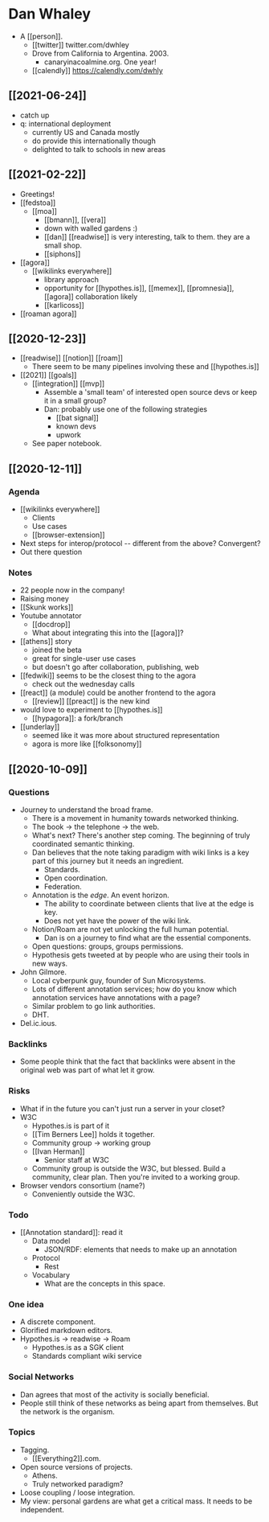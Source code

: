 # Dan Whaley
- A [[person]].
  - [[twitter]] twitter.com/dwhley
  - Drove from California to Argentina. 2003.
    - canaryinacoalmine.org. One year!
  - [[calendly]] https://calendly.com/dwhly
## [[2021-06-24]]
- catch up
- q: international deployment 
	- currently US and Canada mostly
	- do provide this internationally though
	- delighted to talk to schools in new areas

## [[2021-02-22]]
- Greetings!
- [[fedstoa]]
  - [[moa]]
    - [[bmann]], [[vera]]
    - down with walled gardens :)
    - [[dan]] [[readwise]] is very interesting, talk to them. they are a small shop.
    - [[siphons]]
- [[agora]]
  - [[wikilinks everywhere]]
    - library approach
    - opportunity for [[hypothes.is]], [[memex]], [[promnesia]], [[agora]] collaboration likely
    - [[karlicoss]]
- [[roaman agora]]
## [[2020-12-23]]
- [[readwise]] [[notion]] [[roam]] 
  - There seem to be many pipelines involving these and [[hypothes.is]]
- [[2021]] [[goals]]
  - [[integration]] [[mvp]]
    - Assemble a 'small team' of interested open source devs or keep it in a small group?
    - Dan: probably use one of the following strategies
      - [[bat signal]]
      - known devs
      - upwork
  - See paper notebook. 

## [[2020-12-11]]

### Agenda
- [[wikilinks everywhere]]
  - Clients
  - Use cases
  - [[browser-extension]]
- Next steps for interop/protocol -- different from the above? Convergent?
- Out there question

### Notes
- 22 people now in the company!
- Raising money
- [[Skunk works]]
- Youtube annotator
  - [[docdrop]]
  - What about integrating this into the [[agora]]?
- [[athens]] story 
  - joined the beta 
  - great for single-user use cases
  - but doesn't go after collaboration, publishing, web
- [[fedwiki]] seems to be the closest thing to the agora
  - check out the wednesday calls 
- [[react]] (a module) could be another frontend to the agora
  - [[review]] [[preact]] is the new kind
- would love to experiment to [[hypothes.is]]
  - [[hypagora]]: a fork/branch
- [[underlay]]
  - seemed like it was more about structured representation
  - agora is more like [[folksonomy]]
## [[2020-10-09]]
### Questions
- Journey to understand the broad frame.
  - There is a movement in humanity towards networked thinking.
  - The book -> the telephone -> the web.
  - What's next? There's another step coming. The beginning of truly coordinated semantic thinking.
  - Dan believes that the note taking paradigm with wiki links is a key part of this journey but it needs an ingredient.
    - Standards.
    - Open coordination.
    - Federation.
  - Annotation is the *edge*. An event horizon.
    - The ability to coordinate between clients that live at the edge is key.
    - Does not yet have the power of the wiki link.
  - Notion/Roam are not yet unlocking the full human potential.
    - Dan is on a journey to find what are the essential components.
  - Open questions: groups, groups permissions.
  - Hypothesis gets tweeted at by people who are using their tools in new ways.
 - John Gilmore.
   - Local cyberpunk guy, founder of Sun Microsystems.
   - Lots of different annotation services; how do you know which annotation services have annotations with a page?
   - Similar problem to go link authorities.
   - DHT.
 - Del.ic.ious. 

### Backlinks
 - Some people think that the fact that backlinks were absent in the original web was part of what let it grow.

### Risks
- What if in the future you can't just run a server in your closet?
- W3C
  - Hypothes.is is part of it
  - [[Tim Berners Lee]] holds it together.
  - Community group -> working group
  - [[Ivan Herman]]
    - Senior staff at W3C
  - Community group is outside the W3C, but blessed. Build a community, clear plan. Then you're invited to a working group.
- Browser vendors consortium (name?)
  - Conveniently outside the W3C.

### Todo
- [[Annotation standard]]: read it
  - Data model
    - JSON/RDF: elements that needs to make up an annotation
  - Protocol
    - Rest
  - Vocabulary
    - What are the concepts in this space.

### One idea
- A discrete component.
- Glorified markdown editors.
- Hypothes.is -> readwise -> Roam
  -  Hypothes.is as a SGK client
  -  Standards compliant wiki service

### Social Networks

- Dan agrees that most of the activity is socially beneficial.
- People still think of these networks as being apart from themselves. But the network is the organism.

### Topics
- Tagging.
  - [[Everything2]].com.
- Open source versions of projects.
  - Athens.
  - Truly networked paradigm?
- Loose coupling / loose integration.
- My view: personal gardens are what get a critical mass. It needs to be independent.

